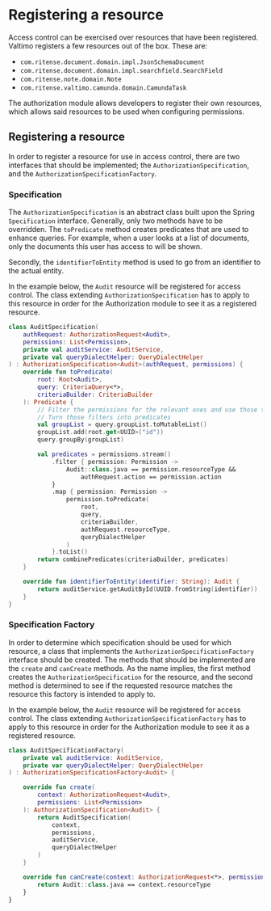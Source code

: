 # Registering a resource

Access control can be exercised over resources that have been registered. Valtimo registers a few resources out of 
the box. These are:
- `com.ritense.document.domain.impl.JsonSchemaDocument`
- `com.ritense.document.domain.impl.searchfield.SearchField`
- `com.ritense.note.domain.Note`
- `com.ritense.valtimo.camunda.domain.CamundaTask`

The authorization module allows developers to register their own resources, which allows said resources to be used when
configuring permissions.

## Registering a resource

In order to register a resource for use in access control, there are two interfaces that should be implemented; the
`AuthorizationSpecification`, and the `AuthorizationSpecificationFactory`.

### Specification
The `AuthorizationSpecification` is an abstract class built upon the Spring `Specification` interface. Generally, only
two methods have to be overridden. The `toPredicate` method creates predicates that are used to enhance queries. For
example, when a user looks at a list of documents, only the documents this user has access to will be shown.

Secondly, the `identifierToEntity` method is used to go from an identifier to the actual entity. 

In the example below, the `Audit` resource will be registered for access control. The  class extending 
`AuthorizationSpecification` has to apply to this resource in order for the Authorization module to see it as a
registered resource.

```kotlin
class AuditSpecification(
    authRequest: AuthorizationRequest<Audit>,
    permissions: List<Permission>,
    private val auditService: AuditService,
    private val queryDialectHelper: QueryDialectHelper
) : AuthorizationSpecification<Audit>(authRequest, permissions) {
    override fun toPredicate(
        root: Root<Audit>,
        query: CriteriaQuery<*>,
        criteriaBuilder: CriteriaBuilder
    ): Predicate {
        // Filter the permissions for the relevant ones and use those to  find the filters that are required
        // Turn those filters into predicates
        val groupList = query.groupList.toMutableList()
        groupList.add(root.get<UUID>("id"))
        query.groupBy(groupList)

        val predicates = permissions.stream()
            .filter { permission: Permission ->
                Audit::class.java == permission.resourceType &&
                    authRequest.action == permission.action
            }
            .map { permission: Permission ->
                permission.toPredicate(
                    root,
                    query,
                    criteriaBuilder,
                    authRequest.resourceType,
                    queryDialectHelper
                )
            }.toList()
        return combinePredicates(criteriaBuilder, predicates)
    }

    override fun identifierToEntity(identifier: String): Audit {
        return auditService.getAuditById(UUID.fromString(identifier))
    }
}
```

### Specification Factory

In order to determine which specification should be used for which resource, a class
that implements the `AuthorizationSpecificationFactory` interface should be created. The methods that should be
implemented are the `create` and `canCreate` methods. As the name implies, the first method creates the 
`AuthorizationSpecification` for the resource, and the second method is determined to see if the requested resource
matches the resource this factory is intended to apply to.

In the example below, the `Audit` resource will be registered for access control. The  class extending
`AuthorizationSpecificationFactory` has to apply to this resource in order for the Authorization module to see it as a
registered resource.

```kotlin
class AuditSpecificationFactory(
    private val auditService: AuditService,
    private var queryDialectHelper: QueryDialectHelper
) : AuthorizationSpecificationFactory<Audit> {

    override fun create(
        context: AuthorizationRequest<Audit>,
        permissions: List<Permission>
    ): AuthorizationSpecification<Audit> {
        return AuditSpecification(
            context,
            permissions,
            auditService,
            queryDialectHelper
        )
    }

    override fun canCreate(context: AuthorizationRequest<*>, permissions: List<Permission>): Boolean {
        return Audit::class.java == context.resourceType
    }
}
```